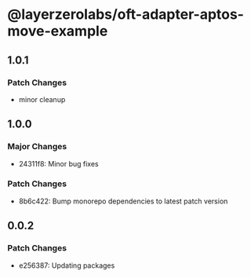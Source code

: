 # @layerzerolabs/oft-adapter-aptos-move-example

## 1.0.1

### Patch Changes

- minor cleanup

## 1.0.0

### Major Changes

- 24311f8: Minor bug fixes

### Patch Changes

- 8b6c422: Bump monorepo dependencies to latest patch version

## 0.0.2

### Patch Changes

- e256387: Updating packages
